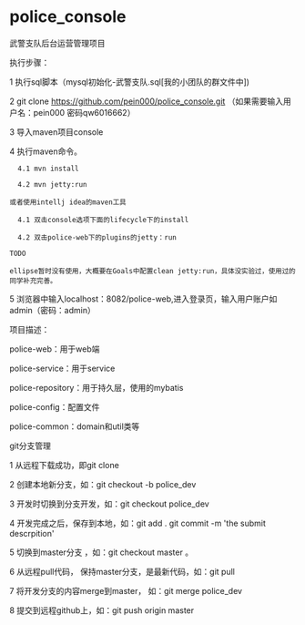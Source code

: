 # police_console

武警支队后台运营管理项目



执行步骤：

  1 执行sql脚本（mysql初始化-武警支队.sql[我的小团队的群文件中])
  
  2 git clone https://github.com/pein000/police_console.git （如果需要输入用户名：pein000 密码qw6016662）
  
  3 导入maven项目console
  
  4 执行maven命令。
  
      4.1 mvn install
      
      4.2 mvn jetty:run
      
    或者使用intellj idea的maven工具
    
      4.1 双击console选项下面的lifecycle下的install
      
      4.2 双击police-web下的plugins的jetty：run
    
    TODO  
    
    ellipse暂时没有使用，大概要在Goals中配置clean jetty:run，具体没实验过，使用过的同学补充完善。
      
  5 浏览器中输入localhost：8082/police-web,进入登录页，输入用户账户如admin（密码：admin）
 
 
  
项目描述：

  police-web：用于web端
  
  police-service：用于service
  
  police-repository：用于持久层，使用的mybatis
  
  police-config：配置文件
  
  police-common：domain和util类等
  
  

git分支管理
  
  
  1 从远程下载成功，即git clone
  
  2 创建本地新分支，如：git checkout -b police_dev
  
  3 开发时切换到分支开发，如：git checkout police_dev
  
  4 开发完成之后，保存到本地，如：git add .  git commit -m 'the submit descrpition'
  
  5 切换到master分支 ，如：git checkout master 。 
  
  6 从远程pull代码， 保持master分支，是最新代码，如：git pull 
  
  7 将开发分支的内容merge到master， 如：git merge police_dev
  
  8 提交到远程github上，如：git push origin master
  
